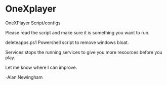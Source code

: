 # OneXplayer
OneXPlayer Script/configs


Please read the script and make sure it is something you want to run. 


deleteapps.ps1 Powershell script to remove windows bloat. 

Services stops the running services to give you more resources before you play. 

Let me know where I can improve. 

-Alan Newingham

